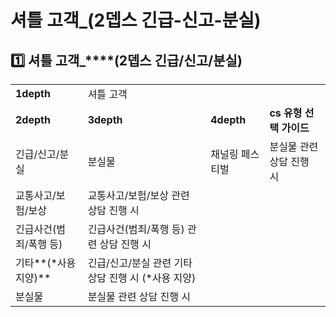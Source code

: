 # 셔틀 고객_(2뎁스 긴급-신고-분실)

**1️⃣ 셔틀 고객\_****(2뎁스 긴급/신고/분실)**
---------------------------------

|  |  |  |  |
| --- | --- | --- | --- |
| **1depth** | 셔틀 고객 | | |
| **2depth** | **3depth** | **4depth** | **cs 유형 선택 가이드** |
| 긴급/신고/분실 | 분실물 | 채널링 페스티벌 | 분실물 관련 상담 진행 시 |
| 교통사고/보험/보상 | 교통사고/보험/보상 관련 상담 진행 시 |
| 긴급사건(범죄/폭행 등) | 긴급사건(범죄/폭행 등) 관련 상담 진행 시 |
| 기타**(\*사용 지양)** | 긴급/신고/분실 관련 기타 상담 진행 시  (\*사용 지양) |
| 분실물 | 분실물 관련 상담 진행 시 |